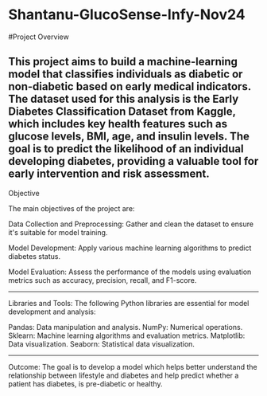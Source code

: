 # Shantanu-GlucoSense-Infy-Nov24

#Project Overview

This project aims to build a machine-learning model that classifies individuals as diabetic or non-diabetic based on early medical indicators. The dataset used for this analysis is the Early Diabetes Classification Dataset from Kaggle, which includes key health features such as glucose levels, BMI, age, and insulin levels. The goal is to predict the likelihood of an individual developing diabetes, providing a valuable tool for early intervention and risk assessment.
---

Objective

The main objectives of the project are:

Data Collection and Preprocessing: Gather and clean the dataset to ensure it's suitable for model training.

Model Development: Apply various machine learning algorithms to predict diabetes status.

Model Evaluation: Assess the performance of the models using evaluation metrics such as accuracy, precision, recall, and F1-score.


---
Libraries and Tools:
The following Python libraries are essential for model development and analysis:

Pandas: Data manipulation and analysis.
NumPy: Numerical operations.
Sklearn: Machine learning algorithms and evaluation metrics.
Matplotlib: Data visualization.
Seaborn: Statistical data visualization.

---
Outcome: The goal is to develop a model which helps better understand the relationship between lifestyle and diabetes and help predict whether a patient has diabetes, is pre-diabetic or healthy.
